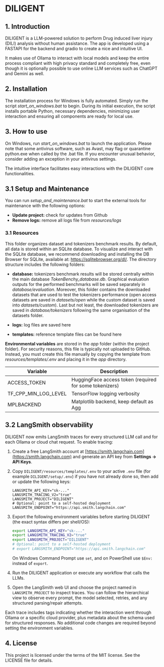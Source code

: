 # DILIGENT

## 1. Introduction
DILIGENT is a LLM-powered solution to perform Drug induced liver injury (DILI) analysis without human assistance. The app is developed using a FASTAPI for the backend and gradio to create a nice and intuitive UI.

It makes use of Ollama to interact with local models and keep the entire process compliant with high privacy standard and completely free, even though it is optionally possible to use online LLM services such as ChatGPT and Gemini as well.

## 2. Installation 
The installation process for Windows is fully automated. Simply run the script *start_on_windows.bat* to begin. During its initial execution, the script installs portable Python, necessary dependencies, minimizing user interaction and ensuring all components are ready for local use.  

## 3. How to use
On Windows, run *start_on_windows.bat* to launch the application. Please note that some antivirus software, such as Avast, may flag or quarantine python.exe when called by the .bat file. If you encounter unusual behavior, consider adding an exception in your antivirus settings.

The intuitive interface facilitates easy interactions with the DILIGENT core functionalities.

## 3.1 Setup and Maintenance
You can run *setup_and_maintenance.bat* to start the external tools for maintenance with the following options:

- **Update project:** check for updates from Github
- **Remove logs:** remove all logs file from *resources/logs*

### 3.1 Resources
This folder organizes dataset and tokenizers benchmark results. By default, all data is stored within an SQLite database. To visualize and interact with the SQLite database, we recommend downloading and installing the DB Browser for SQLite, available at: https://sqlitebrowser.org/dl/. The directory structure includes the following folders:

- **database:** tokenizers benchmark results will be stored centrally within the main database *TokenBenchy_database.db*. Graphical evaluation outputs for the performed benchmarks will be saved separately in *database/evaluation*. Moreover, this folder contains the downloaded datasets that are used to test the tokenizers performance (open access datasets are saved in *datasets/open* while the custom dataset is saved into *datasets/custom*). Last but not least, the downloaded tokenizers are saved in *database/tokenizers* following the same organisation of the datasets folder. 

- **logs:** log files are saved here

- **templates:** reference template files can be found here

**Environmental variables** are stored in the *app* folder (within the project folder). For security reasons, this file is typically not uploaded to GitHub. Instead, you must create this file manually by copying the template from *resources/templates/.env* and placing it in the *app* directory.

| Variable              | Description                                              |
|-----------------------|----------------------------------------------------------|
| ACCESS_TOKEN          | HuggingFace access token (required for some tokenizers)  |
| TF_CPP_MIN_LOG_LEVEL  | TensorFlow logging verbosity                             |
| MPLBACKEND            | Matplotlib backend, keep default as Agg                  |


## 3.2 LangSmith observability
DILIGENT now emits LangSmith traces for every structured LLM call and for each
Ollama or cloud chat request. To enable tracing:

1. Create a free LangSmith account at [https://smith.langchain.com](https://smith.langchain.com)
   and generate an API key from **Settings → API Keys**.
2. Copy `DILIGENT/resources/templates/.env` to your active `.env` file (for
   example `DILIGENT/setup/.env`) if you have not already done so, then add or
   update the following keys:

   ```text
   LANGSMITH_API_KEY="sk-..."
   LANGSMITH_TRACING_V2="true"
   LANGSMITH_PROJECT="DILIGENT"
   # Optional: point to a self-hosted deployment
   LANGSMITH_ENDPOINT="https://api.smith.langchain.com"
   ```
2. Export the following environment variables before starting DILIGENT (the
   exact syntax differs per shell/OS):

   ```bash
   export LANGSMITH_API_KEY="sk-..."
   export LANGSMITH_TRACING_V2="true"
   export LANGSMITH_PROJECT="DILIGENT"
   # Optional: point to a self-hosted deployment
   # export LANGSMITH_ENDPOINT="https://api.smith.langchain.com"
   ```

   On Windows Command Prompt use `set`, and on PowerShell use `$Env:` instead of
   `export`.
3. Run the DILIGENT application or execute any workflow that calls the LLMs.
4. Open the LangSmith web UI and choose the project named in
   `LANGSMITH_PROJECT` to inspect traces. You can follow the hierarchical view
   to observe every prompt, the model selected, retries, and any structured
   parsing/repair attempts.

Each trace includes tags indicating whether the interaction went through
Ollama or a specific cloud provider, plus metadata about the schema used for
structured responses. No additional code changes are required beyond setting
the environment variables.

## 4. License
This project is licensed under the terms of the MIT license. See the LICENSE file for details.

